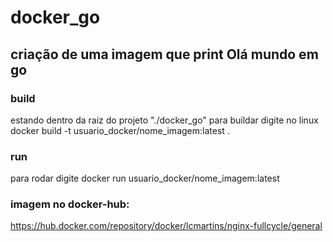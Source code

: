 # docker_go
## criação de uma imagem que print Olá mundo em go
### build
estando dentro da raiz do projeto "./docker_go" para buildar digite no linux docker build -t usuario_docker/nome_imagem:latest .
### run
para rodar digite docker run usuario_docker/nome_imagem:latest
### imagem no docker-hub:
https://hub.docker.com/repository/docker/lcmartins/nginx-fullcycle/general

